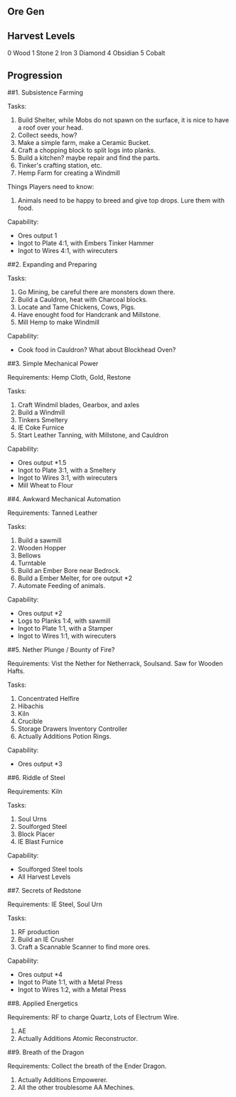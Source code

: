 

Ore Gen
-------

Harvest Levels
--------------

0 Wood
1 Stone
2 Iron
3 Diamond
4 Obsidian
5 Cobalt


Progression
-----------

##1. Subsistence Farming

Tasks: 
 1. Build Shelter, while Mobs do not spawn on the surface, it is nice to have a roof over your head.
 2. Collect seeds, how?
 3. Make a simple farm, make a Ceramic Bucket. 
 4. Craft a chopping block to split logs into planks. 
 5. Build a kitchen? maybe repair and find the parts.
 5. Tinker's crafting station, etc.
 6. Hemp Farm for creating a Windmill

Things Players need to know:
 1. Animals need to be happy to breed and give top drops. Lure them with food.

Capability:
 - Ores output 1
 - Ingot to Plate 4:1, with Embers Tinker Hammer
 - Ingot to Wires 4:1, with wirecuters


##2. Expanding and Preparing

Tasks:
 1. Go Mining, be careful there are monsters down there.
 2. Build a Cauldron, heat with Charcoal blocks.
 3. Locate and Tame Chickens, Cows, Pigs.
 4. Have enought food for Handcrank and Millstone.
 5. Mill Hemp to make Windmill

Capability:
 - Cook food in Cauldron? What about Blockhead Oven?


##3. Simple Mechanical Power

Requirements: Hemp Cloth, Gold, Restone

Tasks:
 1. Craft Windmil blades, Gearbox, and axles
 1. Build a Windmill
 2. Tinkers Smeltery
 3. IE Coke Furnice
 4. Start Leather Tanning, with Millstone, and Cauldron

Capability:
 - Ores output *1.5
 - Ingot to Plate 3:1, with a Smeltery
 - Ingot to Wires 3:1, with wirecuters
 - Mill Wheat to Flour


##4. Awkward Mechanical Automation

Requirements: Tanned Leather

Tasks:
 1. Build a sawmill
 2. Wooden Hopper
 3. Bellows
 4. Turntable
 5. Build an Ember Bore near Bedrock.
 6. Build a Ember Melter, for ore output *2
 7. Automate Feeding of animals.

Capability:
 - Ores output *2
 - Logs to Planks 1:4, with sawmill
 - Ingot to Plate 1:1, with a Stamper
 - Ingot to Wires 1:1, with wirecuters


##5. Nether Plunge / Bounty of Fire?

Requirements: Vist the Nether for Netherrack, Soulsand. Saw for Wooden Hafts.

Tasks:
 1. Concentrated Helfire
 2. Hibachis
 3. Kiln
 4. Crucible
 5. Storage Drawers Inventory Controller
 6. Actually Additions Potion Rings.

Capability:
 - Ores output *3


##6. Riddle of Steel

Requirements: Kiln

Tasks:
 1. Soul Urns
 2. Soulforged Steel
 3. Block Placer
 4. IE Blast Furnice

Capability:
 * Soulforged Steel tools
 * All Harvest Levels


##7. Secrets of Redstone 

Requirements: IE Steel, Soul Urn

Tasks:
 1. RF production
 2. Build an IE Crusher
 3. Craft a Scannable Scanner to find more ores.

Capability:
 * Ores output *4
 * Ingot to Plate 1:1, with a Metal Press
 * Ingot to Wires 1:2, with a Metal Press


##8. Applied Energetics

Requirements: RF to charge Quartz, Lots of Electrum Wire.

1. AE
2. Actually Additions Atomic Reconstructor.


##9. Breath of the Dragon

Requirements: Collect the breath of the Ender Dragon.

1. Actually Additions Empowerer.
2. All the other troublesome AA Mechines.

